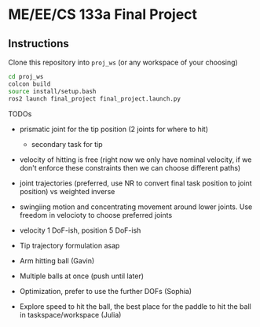 # ME/EE/CS 133a Final Project

## Instructions

Clone this repository into `proj_ws` (or any workspace of your choosing)

```bash
cd proj_ws
colcon build
source install/setup.bash
ros2 launch final_project final_project.launch.py
```

TODOs
- prismatic joint for the tip position (2 joints for where to hit)
    - secondary task for tip
- velocity of hitting is free (right now we only have nominal velocity, if we don't enforce these constraints then we can choose different paths)
- joint trajectories (preferred, use NR to convert final task position to joint position) vs weighted inverse
- swingiing motion and concentrating movement around lower joints. Use freedom in velocioty to choose preferred joints
- velocity 1 DoF-ish, position 5 DoF-ish
- Tip trajectory formulation asap

- Arm hitting ball (Gavin)
- Multiple balls at once (push until later)
- Optimization, prefer to use the further DOFs (Sophia)
- Explore speed to hit the ball, the best place for the paddle to hit the ball in taskspace/workspace (Julia)
